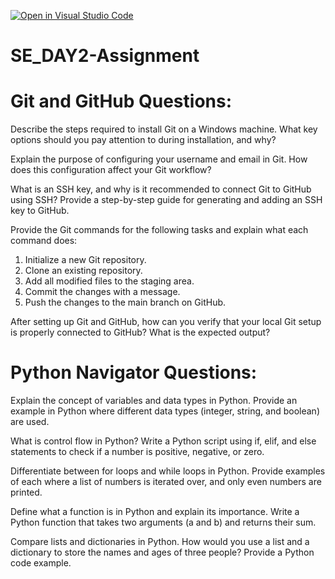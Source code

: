 [![Open in Visual Studio Code](https://classroom.github.com/assets/open-in-vscode-2e0aaae1b6195c2367325f4f02e2d04e9abb55f0b24a779b69b11b9e10269abc.svg)](https://classroom.github.com/online_ide?assignment_repo_id=15539716&assignment_repo_type=AssignmentRepo)
# SE_DAY2-Assignment

# Git and GitHub Questions:

Describe the steps required to install Git on a Windows machine. What key options should you pay attention to during installation, and why?


Explain the purpose of configuring your username and email in Git. How does this configuration affect your Git workflow?

What is an SSH key, and why is it recommended to connect Git to GitHub using SSH? Provide a step-by-step guide for generating and adding an SSH key to GitHub.


Provide the Git commands for the following tasks and explain what each command does:

1. Initialize a new Git repository.
2. Clone an existing repository.
3. Add all modified files to the staging area.
4. Commit the changes with a message.
5. Push the changes to the main branch on GitHub.

After setting up Git and GitHub, how can you verify that your local Git setup is properly connected to GitHub? What is the expected output?

# Python Navigator Questions:

Explain the concept of variables and data types in Python. Provide an example in Python where different data types (integer, string, and boolean) are used.

What is control flow in Python? Write a Python script using if, elif, and else statements to check if a number is positive, negative, or zero.

Differentiate between for loops and while loops in Python. Provide examples of each where a list of numbers is iterated over, and only even numbers are printed.

Define what a function is in Python and explain its importance. Write a Python function that takes two arguments (a and b) and returns their sum.

Compare lists and dictionaries in Python. How would you use a list and a dictionary to store the names and ages of three people? Provide a Python code example.
